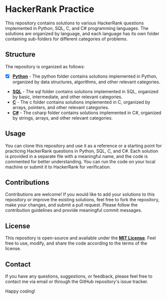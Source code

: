 # HackerRank Practice
This repository contains solutions to various HackerRank questions implemented in Python, SQL, C, and C# programming languages. The solutions are organized by language, and each language has its own folder containing sub-folders for different categories of problems.

## Structure
The repository is organized as follows:
- [x] **[Python](https://github.com/Abner-NM/HackerRank/tree/master/python)** - The python folder contains solutions implemented in Python, organized by data structures, algorithms, and other relevant categories.
- **[SQL](https://github.com/Abner-NM/HackerRank/tree/master/sql)** - The sql folder contains solutions implemented in SQL, organized by basic, intermediate, and other relevant categories.
- **[C](https://github.com/Abner-NM/HackerRank/tree/master/c)** - The c folder contains solutions implemented in C, organized by arrays, pointers, and other relevant categories.
- **[C#](https://github.com/Abner-NM/HackerRank/tree/master/csharp)** - The csharp folder contains solutions implemented in C#, organized by strings, arrays, and other relevant categories.

## Usage
You can clone this repository and use it as a reference or a starting point for practicing HackerRank questions in Python, SQL, C, and C#. Each solution is provided in a separate file with a meaningful name, and the code is commented for better understanding. You can run the code on your local machine or submit it to HackerRank for verification.

## Contributions
Contributions are welcome! If you would like to add your solutions to this repository or improve the existing solutions, feel free to fork the repository, make your changes, and submit a pull request. Please follow the contribution guidelines and provide meaningful commit messages.

## License
This repository is open-source and available under the **[MIT License](https://mit-license.org/)**. Feel free to use, modify, and share the code according to the terms of the license.

## Contact
If you have any questions, suggestions, or feedback, please feel free to contact me via email or through the GitHub repository's issue tracker.

Happy coding!